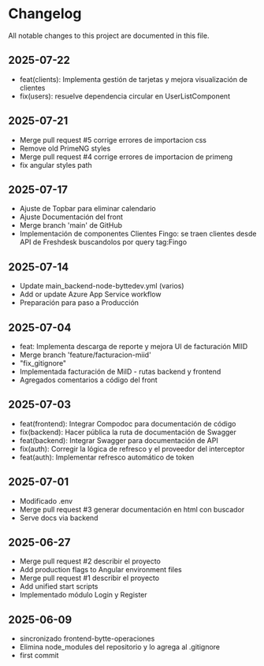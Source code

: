 # Changelog

All notable changes to this project are documented in this file.

## 2025-07-22
- feat(clients): Implementa gestión de tarjetas y mejora visualización de clientes
- fix(users): resuelve dependencia circular en UserListComponent

## 2025-07-21
- Merge pull request #5 corrige errores de importacion css
- Remove old PrimeNG styles
- Merge pull request #4 corrige errores de importacion de primeng
- fix angular styles path

## 2025-07-17
- Ajuste de Topbar para eliminar calendario
- Ajuste Documentación del front
- Merge branch 'main' de GitHub
- Implementación de componentes Clientes Fingo: se traen clientes desde API de Freshdesk buscandolos por query tag:Fingo

## 2025-07-14
- Update main_backend-node-byttedev.yml (varios)
- Add or update Azure App Service workflow
- Preparación para paso a Producción

## 2025-07-04
- feat: Implementa descarga de reporte y mejora UI de facturación MIID
- Merge branch 'feature/facturacion-miid'
- "fix_gitignore"
- Implementada facturación de MiID - rutas backend y frontend
- Agregados comentarios a código del front

## 2025-07-03
- feat(frontend): Integrar Compodoc para documentación de código
- fix(backend): Hacer pública la ruta de documentación de Swagger
- feat(backend): Integrar Swagger para documentación de API
- fix(auth): Corregir la lógica de refresco y el proveedor del interceptor
- feat(auth): Implementar refresco automático de token

## 2025-07-01
- Modificado .env
- Merge pull request #3 generar documentación en html con buscador
- Serve docs via backend

## 2025-06-27
- Merge pull request #2 describir el proyecto
- Add production flags to Angular environment files
- Merge pull request #1 describir el proyecto
- Add unified start scripts
- Implementado módulo Login y Register

## 2025-06-09
- sincronizado frontend-bytte-operaciones
- Elimina node_modules del repositorio y lo agrega al .gitignore
- first commit
